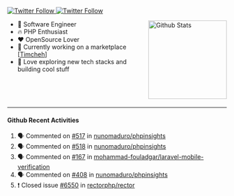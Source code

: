 <p>
  <a href="https://twitter.com/50bhan">
    <img alt="Twitter Follow" src="https://img.shields.io/twitter/follow/50bhan?color=1DA1F2&logo=twitter&style=for-the-badge">
  </a>
  
  <a href="https://www.linkedin.com/in/50bhan">
    <img alt="Twitter Follow" src="https://img.shields.io/badge/LinkedIn-0077B5?style=for-the-badge&logo=linkedin&logoColor=white">
  </a>
</p>

<img alt="Github Stats" src="https://github-readme-stats.vercel.app/api?username=50bhan&show_icons=true" align="right" height="180" />

- 🔭 Software Engineer
- :fire: PHP Enthusiast
- :hearts: OpenSource Lover
- :mega: Currently working on a marketplace [[Timcheh](https://timcheh.com)]
- 🚀 Love exploring new tech stacks and building cool stuff

<br><br><br><hr>

#### Github Recent Activities
<!--START_SECTION:activity-->
1. 🗣 Commented on [#517](https://github.com/nunomaduro/phpinsights/issues/517) in [nunomaduro/phpinsights](https://github.com/nunomaduro/phpinsights)
2. 🗣 Commented on [#518](https://github.com/nunomaduro/phpinsights/issues/518) in [nunomaduro/phpinsights](https://github.com/nunomaduro/phpinsights)
3. 🗣 Commented on [#167](https://github.com/mohammad-fouladgar/laravel-mobile-verification/issues/167) in [mohammad-fouladgar/laravel-mobile-verification](https://github.com/mohammad-fouladgar/laravel-mobile-verification)
4. 🗣 Commented on [#408](https://github.com/nunomaduro/phpinsights/issues/408) in [nunomaduro/phpinsights](https://github.com/nunomaduro/phpinsights)
5. ❗️ Closed issue [#6550](https://github.com/rectorphp/rector/issues/6550) in [rectorphp/rector](https://github.com/rectorphp/rector)
<!--END_SECTION:activity-->
